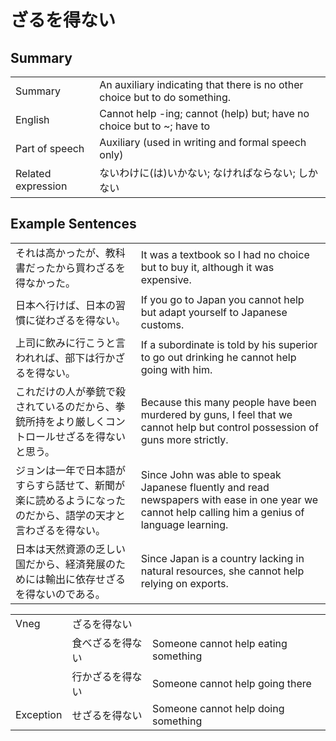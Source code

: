 # ざるを得ない

## Summary

<table><tr>   <td>Summary</td>   <td>An auxiliary indicating that there is no other choice but to do something.</td></tr><tr>   <td>English</td>   <td>Cannot help -ing; cannot (help) but; have no choice but to ~; have to</td></tr><tr>   <td>Part of speech</td>   <td>Auxiliary (used in writing and formal speech only)</td></tr><tr>   <td>Related expression</td>   <td>ないわけに(は)いかない; なければならない; しかない</td></tr></table>

## Example Sentences

<table><tr>   <td>それは高かったが、教科書だったから買わざるを得なかった。</td>   <td>It was a textbook so I had no choice but to buy it, although it was expensive.</td></tr><tr>   <td>日本へ行けば、日本の習慣に従わざるを得ない。</td>   <td>If you go to Japan you cannot help but adapt yourself to Japanese customs.</td></tr><tr>   <td>上司に飲みに行こうと言われれば、部下は行かざるを得ない。</td>   <td>If a subordinate is told by his superior to go out drinking he cannot help going with him.</td></tr><tr>   <td>これだけの人が拳銃で殺されているのだから、拳銃所持をより厳しくコントロールせざるを得ないと思う。</td>   <td>Because this many people have been murdered by guns, I feel that we cannot help but control possession of guns more strictly.</td></tr><tr>   <td>ジョンは一年で日本語がすらすら話せて、新聞が楽に読めるようになったのだから、語学の天才と言わざるを得ない。</td>   <td>Since John was able to speak Japanese fluently and read newspapers with ease in one year we cannot help calling him a genius of language learning.</td></tr><tr>   <td>日本は天然資源の乏しい国だから、経済発展のためには輸出に依存せざるを得ないのである。</td>   <td>Since Japan is a country lacking in natural resources, she cannot help relying on exports.</td></tr></table>

<table class="table"><tbody><tr class="tr head"><td class="td"><span class="bold">Vneg</span></td><td class="td"><span class="concept">ざるを得ない</span></td><td class="td"></td></tr><tr class="tr"><td class="td"></td><td class="td"><span>食べ</span><span class="concept">ざるを得ない</span></td><td class="td"><span>Someone cannot help eating something</span></td></tr><tr class="tr"><td class="td"></td><td class="td"><span>行か</span><span class="concept">ざるを得ない</span></td><td class="td"><span>Someone cannot help going there</span></td></tr><tr class="tr head"><td class="td"><span class="bold">Exception</span></td><td class="td"><span class="concept">せざるを得ない</span></td><td class="td"><span>Someone cannot help doing something</span></td></tr></tbody></table>

